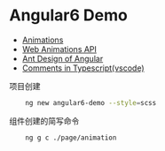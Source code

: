 # Angular6 Demo

* [Animations](https://angular.io/guide/animations)
* [Web Animations API](https://drafts.csswg.org/web-animations/)
* [Ant Design of Angular](http://ng.ant.design/docs/introduce/zh)
* [Comments in Typescript(vscode)](https://marketplace.visualstudio.com/items?itemName=salbert.comment-ts)

项目创建

``` bash
    ng new angular6-demo --style=scss
```

组件创建的简写命令

``` bash
    ng g c ./page/animation
```
